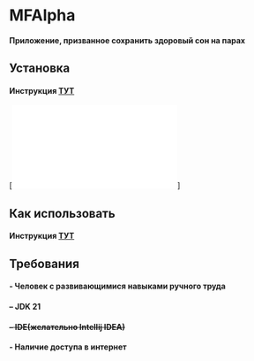  # MFAlpha
#### Приложение, призванное сохранить здоровый сон на парах

## Установка
#### Инструкция [ТУТ](INSTALL.md)
[![https://github.com/user-attachments/assets/b0cdeff9-7538-4e5d-bd91-91b1a935eb11
](INSTALL.md)]


## Как использовать
#### Инструкция [ТУТ](HOWTOUSE.md)

## Требования
#### - Человек с развивающимися навыками ручного труда
#### – JDK 21
#### ~~– IDE(желательно Intellij IDEA)~~
#### - Наличие доступа в интернет
